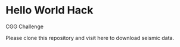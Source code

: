 # Hello World Hack
CGG Challenge

Please clone this repository and visit here to download seismic data.
